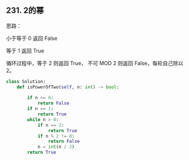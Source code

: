 ## 231. 2的幂

思路：

小于等于 0 返回 False

等于 1 返回 True

循环过程中，等于 2 则返回 True， 不可 MOD 2 则返回 False，每轮自己除以 2。

```python
class Solution:
    def isPowerOfTwo(self, n: int) -> bool:
        
        if n <= 0:
            return False
        if n == 1:
            return True
        while n > 0:
            if n == 2:
                return True
            if n % 2 != 0:
                return False
            n = int(n / 2)
        return True
```

